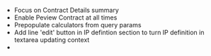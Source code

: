 - Focus on Contract Details summary
- Enable Peview Contract at all times
- Prepopulate calculators from query params
- Add line 'edit' button in IP defintion section to turn IP definition in textarea updating context
- 